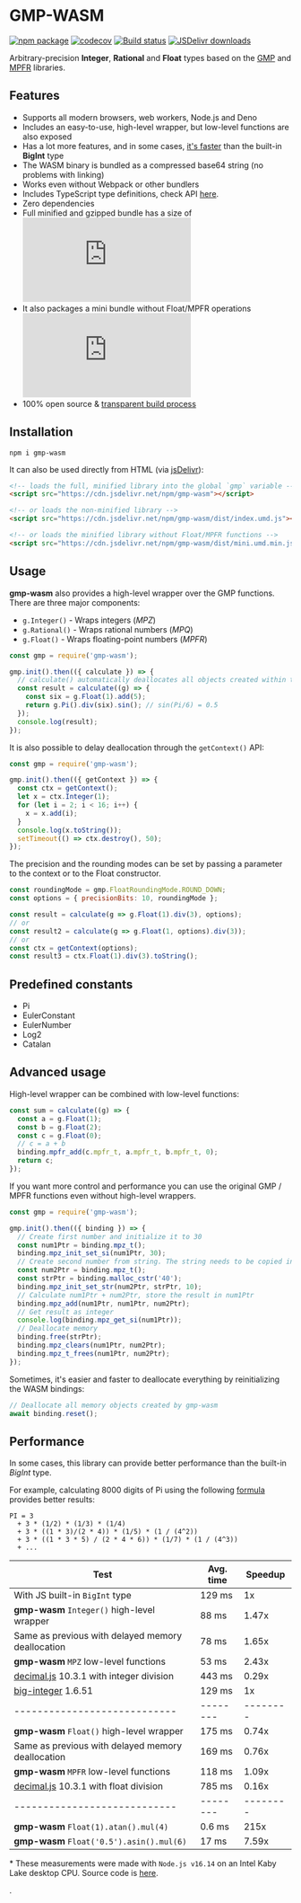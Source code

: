 # GMP-WASM

[![npm package](https://img.shields.io/npm/v/gmp-wasm.svg)](http://npmjs.org/package/gmp-wasm)
[![codecov](https://codecov.io/gh/Daninet/gmp-wasm/branch/master/graph/badge.svg)](https://codecov.io/gh/Daninet/gmp-wasm)
[![Build status](https://github.com/Daninet/gmp-wasm/workflows/Build/badge.svg?branch=master)](https://github.com/Daninet/gmp-wasm/actions)
[![JSDelivr downloads](https://data.jsdelivr.com/v1/package/npm/gmp-wasm/badge)](https://www.jsdelivr.com/package/npm/gmp-wasm)

Arbitrary-precision **Integer**, **Rational** and **Float** types based on the [GMP](https://gmplib.org/) and [MPFR](https://www.mpfr.org/) libraries.

## Features

- Supports all modern browsers, web workers, Node.js and Deno
- Includes an easy-to-use, high-level wrapper, but low-level functions are also exposed
- Has a lot more features, and in some cases, [it's faster](#performance) than the built-in **BigInt** type
- The WASM binary is bundled as a compressed base64 string (no problems with linking)
- Works even without Webpack or other bundlers
- Includes TypeScript type definitions, check API [here](https://daninet.github.io/gmp-wasm).
- Zero dependencies
- Full minified and gzipped bundle has a size of ![Bundle size](https://img.badgesize.io/Daninet/gmp-wasm/binaries/index.umd.min.js?compression=gzip&label=minzipped%20size)
- It also packages a mini bundle without Float/MPFR operations ![Bundle size](https://img.badgesize.io/Daninet/gmp-wasm/binaries/mini.umd.min.js?compression=gzip&label=minzipped%20size)
- 100% open source & [transparent build process](https://github.com/Daninet/gmp-wasm/actions)

## Installation

```
npm i gmp-wasm
```

It can also be used directly from HTML (via [jsDelivr](https://www.jsdelivr.com/package/npm/gmp-wasm)):

```html
<!-- loads the full, minified library into the global `gmp` variable -->
<script src="https://cdn.jsdelivr.net/npm/gmp-wasm"></script>

<!-- or loads the non-minified library -->
<script src="https://cdn.jsdelivr.net/npm/gmp-wasm/dist/index.umd.js"></script>

<!-- or loads the minified library without Float/MPFR functions -->
<script src="https://cdn.jsdelivr.net/npm/gmp-wasm/dist/mini.umd.min.js"></script>
```

## Usage

**gmp-wasm** also provides a high-level wrapper over the GMP functions. There are three major components:
- `g.Integer()` - Wraps integers (*MPZ*)
- `g.Rational()` - Wraps rational numbers (*MPQ*)
- `g.Float()` - Wraps floating-point numbers (*MPFR*)

```js
const gmp = require('gmp-wasm');

gmp.init().then(({ calculate }) => {
  // calculate() automatically deallocates all objects created within the callback function
  const result = calculate((g) => {
    const six = g.Float(1).add(5);
    return g.Pi().div(six).sin(); // sin(Pi/6) = 0.5
  });
  console.log(result);
});
```

It is also possible to delay deallocation through the `getContext()` API:

```js
const gmp = require('gmp-wasm');

gmp.init().then(({ getContext }) => {
  const ctx = getContext();
  let x = ctx.Integer(1);
  for (let i = 2; i < 16; i++) {
    x = x.add(i);
  }
  console.log(x.toString());
  setTimeout(() => ctx.destroy(), 50);
});
```

The precision and the rounding modes can be set by passing a parameter to the context or to the Float constructor.

```js
const roundingMode = gmp.FloatRoundingMode.ROUND_DOWN;
const options = { precisionBits: 10, roundingMode };

const result = calculate(g => g.Float(1).div(3), options);
// or
const result2 = calculate(g => g.Float(1, options).div(3));
// or
const ctx = getContext(options);
const result3 = ctx.Float(1).div(3).toString();
```

## Predefined constants

- Pi
- EulerConstant
- EulerNumber
- Log2
- Catalan

## Advanced usage

High-level wrapper can be combined with low-level functions:

```js
const sum = calculate((g) => {
  const a = g.Float(1);
  const b = g.Float(2);
  const c = g.Float(0);
  // c = a + b
  binding.mpfr_add(c.mpfr_t, a.mpfr_t, b.mpfr_t, 0);
  return c;
});
```

If you want more control and performance you can use the original GMP / MPFR functions even without high-level wrappers.

```js
const gmp = require('gmp-wasm');

gmp.init().then(({ binding }) => {
  // Create first number and initialize it to 30
  const num1Ptr = binding.mpz_t();
  binding.mpz_init_set_si(num1Ptr, 30);
  // Create second number from string. The string needs to be copied into WASM memory
  const num2Ptr = binding.mpz_t();
  const strPtr = binding.malloc_cstr('40');
  binding.mpz_init_set_str(num2Ptr, strPtr, 10);
  // Calculate num1Ptr + num2Ptr, store the result in num1Ptr
  binding.mpz_add(num1Ptr, num1Ptr, num2Ptr);
  // Get result as integer
  console.log(binding.mpz_get_si(num1Ptr));
  // Deallocate memory
  binding.free(strPtr);
  binding.mpz_clears(num1Ptr, num2Ptr);
  binding.mpz_t_frees(num1Ptr, num2Ptr);
});
```

Sometimes, it's easier and faster to deallocate everything by reinitializing the WASM bindings:
```js
// Deallocate all memory objects created by gmp-wasm
await binding.reset();
```

## Performance

In some cases, this library can provide better performance than the built-in *BigInt* type.

For example, calculating 8000 digits of Pi using the following [formula](http://ajennings.net/blog/a-million-digits-of-pi-in-9-lines-of-javascript.html) provides better results:

```
PI = 3
  + 3 * (1/2) * (1/3) * (1/4)
  + 3 * ((1 * 3)/(2 * 4)) * (1/5) * (1 / (4^2))
  + 3 * ((1 * 3 * 5) / (2 * 4 * 6)) * (1/7) * (1 / (4^3))
  + ...
```

| Test                                                                                | Avg. time | Speedup  |
| ----------------------------------------------------------------------------------- | --------- | -------- |
| With JS built-in `BigInt` type                                                      | 129 ms    | 1x       |
| **gmp-wasm** `Integer()` high-level wrapper                                         | 88 ms     | 1.47x    |
| Same as previous with delayed memory deallocation                                   | 78 ms     | 1.65x    |
| **gmp-wasm** `MPZ` low-level functions                                              | 53 ms     | 2.43x    |
| [decimal.js](https://www.npmjs.com/package/decimal.js) 10.3.1 with integer division | 443 ms    | 0.29x    |
| [big-integer](https://www.npmjs.com/package/big-integer) 1.6.51                     | 129 ms    | 1x       |
| ----------------------------                                                        | --------  | -------- |
| **gmp-wasm** `Float()` high-level wrapper                                           | 175 ms    | 0.74x    |
| Same as previous with delayed memory deallocation                                   | 169 ms    | 0.76x    |
| **gmp-wasm** `MPFR` low-level functions                                             | 118 ms    | 1.09x    |
| [decimal.js](https://www.npmjs.com/package/decimal.js) 10.3.1 with float division   | 785 ms    | 0.16x    |
| ----------------------------                                                        | --------  | -------- |
| **gmp-wasm** `Float(1).atan().mul(4)`                                               | 0.6 ms    | 215x     |
| **gmp-wasm** `Float('0.5').asin().mul(6)`                                           | 17 ms     | 7.59x    |


\* These measurements were made with `Node.js v16.14` on an Intel Kaby Lake desktop CPU. Source code is [here](https://github.com/Daninet/gmp-wasm/blob/master/benchmark/calcpi.js).

.
